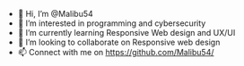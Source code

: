 - 👋 Hi, I’m @Malibu54
- 👀 I’m interested in programming and cybersecurity
- 🌱 I’m currently learning Responsive Web design and UX/UI
- 💞️ I’m looking to collaborate on Responsive web design
- 📫 Connect with me on https://github.com/Malibu54/

<!---
Malibu54/Malibu54 is a ✨ special ✨ repository because its `README.md` (this file) appears on your GitHub profile.
You can click the Preview link to take a look at your changes.
--->
